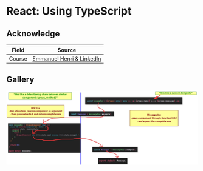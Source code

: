 # React: Using TypeScript

## Acknowledge

| Field  | Source                                                                                |
| ------ | ------------------------------------------------------------------------------------- |
| Course | [Emmanuel Henri & LinkedIn](https://www.linkedin.com/learning/react-using-typescript) |

## Gallery

<div align="center">
	<img src="./self-explain-HOCs.jpg" alt="a drawing explains how HOCs work">
</div>
